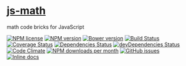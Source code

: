 [js-math](http://aureooms.github.io/js-math)
==

math code bricks for JavaScript

[![NPM license](https://img.shields.io/npm/l/@aureooms/js-math.svg?style=flat)](https://raw.githubusercontent.com/aureooms/js-math/master/LICENSE)
[![NPM version](https://img.shields.io/npm/v/@aureooms/js-math.svg?style=flat)](https://www.npmjs.org/package/@aureooms/js-math)
[![Bower version](https://img.shields.io/bower/v/@aureooms/js-math.svg?style=flat)](http://bower.io/search/?q=@aureooms/js-math)
[![Build Status](https://img.shields.io/travis/aureooms/js-math.svg?style=flat)](https://travis-ci.org/aureooms/js-math)
[![Coverage Status](https://img.shields.io/coveralls/aureooms/js-math.svg?style=flat)](https://coveralls.io/r/aureooms/js-math)
[![Dependencies Status](https://img.shields.io/david/aureooms/js-math.svg?style=flat)](https://david-dm.org/aureooms/js-math#info=dependencies)
[![devDependencies Status](https://img.shields.io/david/dev/aureooms/js-math.svg?style=flat)](https://david-dm.org/aureooms/js-math#info=devDependencies)
[![Code Climate](https://img.shields.io/codeclimate/github/aureooms/js-math.svg?style=flat)](https://codeclimate.com/github/aureooms/js-math)
[![NPM downloads per month](https://img.shields.io/npm/dm/@aureooms/js-math.svg?style=flat)](https://www.npmjs.org/package/@aureooms/js-math)
[![GitHub issues](https://img.shields.io/github/issues/aureooms/js-math.svg?style=flat)](https://github.com/aureooms/js-math/issues)
[![Inline docs](http://inch-ci.org/github/aureooms/js-math.svg?branch=master&style=shields)](http://inch-ci.org/github/aureooms/js-math)
